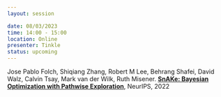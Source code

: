 ```yaml
---
layout: session

date: 08/03/2023
time: 14:00 - 15:00
location: Online
presenter: Tinkle
status: upcoming
---
```

Jose Pablo Folch, Shiqiang Zhang, Robert M Lee, Behrang Shafei, David Walz, Calvin Tsay, Mark van der Wilk, Ruth Misener.
**[SnAKe: Bayesian Optimization with Pathwise Exploration](
papers/0168-snake-bo-with-pathwise-exploration)**,
NeurIPS,
2022
